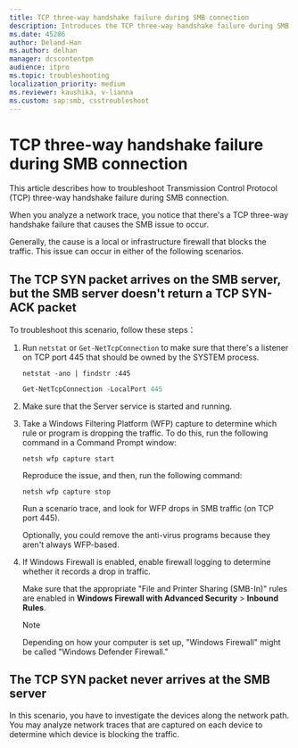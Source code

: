 ```yaml
---
title: TCP three-way handshake failure during SMB connection
description: Introduces the TCP three-way handshake failure during SMB connection.
ms.date: 45286
author: Deland-Han
ms.author: delhan
manager: dcscontentpm
audience: itpro
ms.topic: troubleshooting
localization_priority: medium
ms.reviewer: kaushika, v-lianna
ms.custom: sap:smb, csstroubleshoot
---
```

# TCP three-way handshake failure during SMB connection

This article describes how to troubleshoot Transmission Control Protocol (TCP) three-way handshake failure during SMB connection.

When you analyze a network trace, you notice that there's a TCP three-way handshake failure that causes the SMB issue to occur.

Generally, the cause is a local or infrastructure firewall that blocks the traffic. This issue can occur in either of the following scenarios.

## The TCP SYN packet arrives on the SMB server, but the SMB server doesn't return a TCP SYN-ACK packet

To troubleshoot this scenario, follow these steps：

1. Run `netstat` or `Get-NetTcpConnection` to make sure that there's a listener on TCP port 445 that should be owned by the SYSTEM process.

    ```console
    netstat -ano | findstr :445
    ```

    ```PowerShell
    Get-NetTcpConnection -LocalPort 445
    ```

2. Make sure that the Server service is started and running.

3. Take a Windows Filtering Platform (WFP) capture to determine which rule or program is dropping the traffic. To do this, run the following command in a Command Prompt window:

    ```console
    netsh wfp capture start
    ```

    Reproduce the issue, and then, run the following command:

    ```console
    netsh wfp capture stop
    ```

    Run a scenario trace, and look for WFP drops in SMB traffic (on TCP port 445).

    Optionally, you could remove the anti-virus programs because they aren't always WFP-based.

4. If Windows Firewall is enabled, enable firewall logging to determine whether it records a drop in traffic.

    Make sure that the appropriate "File and Printer Sharing (SMB-In)" rules are enabled in **Windows Firewall with Advanced Security** > **Inbound Rules**.

    > [!NOTE]
    > Depending on how your computer is set up, "Windows Firewall" might be called "Windows Defender Firewall."

## The TCP SYN packet never arrives at the SMB server

In this scenario, you have to investigate the devices along the network path. You may analyze network traces that are captured on each device to determine which device is blocking the traffic.
